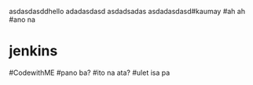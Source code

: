asdasdasddhello
adadasdasd
asdadsadas
asdadasdasd#kaumay
#ah ah
#ano na
# jenkins
#CodewithME
#pano ba?
#ito na ata? 
#ulet isa pa
